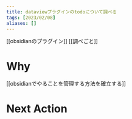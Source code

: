 ```yaml
---
title: dataviewプラグインのtodoについて調べる
tags: [2023/02/08]
aliases: []
---
```


[[obsidianのプラグイン]]
[[調べごと]]
# Why
[[obsidianでやることを管理する方法を確立する]]
# Next Action
